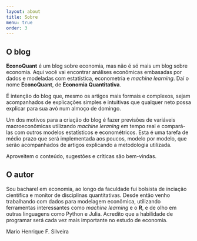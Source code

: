 ```yaml
---
layout: about
title: Sobre
menu: true
order: 3
---
```


## O blog
**EconoQuant** é um blog sobre economia, mas não é só mais um blog sobre economia. Aqui você vai encontrar análises econômicas embasadas por dados e modeladas com estatística, econometria e *machine learning*. Daí o nome **EconoQuant**, de **Economia Quantitativa**.  

É intenção do blog que, mesmo os artigos mais formais e complexos, sejam acompanhados de explicações simples e intuitivas que qualquer neto possa explicar para sua avó num almoço de domingo.  

Um dos motivos para a criação do blog é fazer previsões de variáveis macroeconômicas utilizando *machine leraning* em tempo real e compará-las com outros modelos estatísticos e econométricos. Esta é uma tarefa de médio prazo que será implementada aos poucos, modelo por modelo, que serão acompanhados de artigos explicando a metodologia utilizada.

Aproveitem o conteúdo, sugestões e críticas são bem-vindas.  

## O autor
Sou bacharel em economia, ao longo da faculdade fui bolsista de inciação científica e monitor de disciplinas quantitativas. Desde então venho trabalhando com dados para modelagem econômica, utilizando ferramentas interessantes como *machine learning* e o **R**, e de olho em outras linguagens como Python e Julia. Acredito que a habilidade de programar será cada vez mais importante no estudo de economia.

Mario Henrique F. Silveira  


